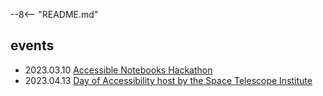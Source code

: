 --8<-- "README.md"


## events

* 2023.03.10 [Accessible Notebooks Hackathon](https://iota-school.github.io/accessibility_hackathon/)
* 2023.04.13 [Day of Accessibility host by the Space Telescope Institute](https://iota-school.github.io/day_accessibility/)
